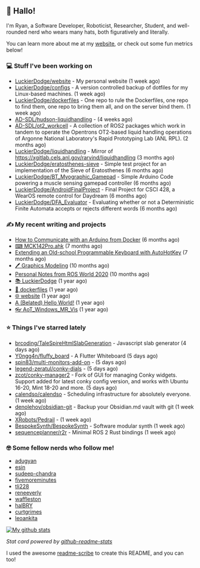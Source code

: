 ## 👋 Hallo!

I'm Ryan, a Software Developer, Roboticist, Researcher, Student, and well-rounded nerd who wears many hats, both figuratively and literally.

You can learn more about me at my [website](https://ryandlewis.dev), or check out some fun metrics below!

### 💻 Stuff I've been working on

- [LuckierDodge/website](https://github.com/LuckierDodge/website) - My personal website (1 week ago)
- [LuckierDodge/configs](https://github.com/LuckierDodge/configs) - A version controlled backup of dotfiles for my Linux-based machines. (1 week ago)
- [LuckierDodge/dockerfiles](https://github.com/LuckierDodge/dockerfiles) - One repo to rule the Dockerfiles, one repo to find them, one repo to bring them all, and on the server bind them. (1 week ago)
- [AD-SDL/hudson-liquidhandling](https://github.com/AD-SDL/hudson-liquidhandling) -  (4 weeks ago)
- [AD-SDL/ot2_workcell](https://github.com/AD-SDL/ot2_workcell) - A collection of ROS2 packages which work in tandem to operate the Opentrons OT2-based liquid handling operations of Argonne National Laboratory&#39;s Rapid Prototyping Lab (ANL RPL). (2 months ago)
- [LuckierDodge/liquidhandling](https://github.com/LuckierDodge/liquidhandling) - Mirror of https://xgitlab.cels.anl.gov/rarvind/liquidhandling (3 months ago)
- [LuckierDodge/eratosthenes-sieve](https://github.com/LuckierDodge/eratosthenes-sieve) - Simple test project for an implementation of the Sieve of Eratosthenes (6 months ago)
- [LuckierDodge/BT_Myographic_Gamepad](https://github.com/LuckierDodge/BT_Myographic_Gamepad) - Simple Arduino Code powering a muscle sensing gamepad controller (6 months ago)
- [LuckierDodge/AndroidFinalProject](https://github.com/LuckierDodge/AndroidFinalProject) - Final Project for CSCI 428, a WearOS remote control for Daydream (6 months ago)
- [LuckierDodge/DFA_Evaluator](https://github.com/LuckierDodge/DFA_Evaluator) - Evaluating whether or not a Deterministic Finite Automata accepts or rejects different words (6 months ago)

### ✍ My recent writing and projects

- [How to Communicate with an Arduino from Docker](https://ryandlewis.dev/posts/howtoarduinodocker/) (6 months ago)
- [⌨ MCK142Pro.ahk](https://ryandlewis.dev/projects/mck142pro/) (7 months ago)
- [Extending an Old-school Programmable Keyboard with AutoHotKey](https://ryandlewis.dev/posts/mck142pro/) (7 months ago)
- [🖊 Graphics Modeling](https://ryandlewis.dev/projects/graphics/) (10 months ago)
- [Personal Notes from ROS World 2020](https://ryandlewis.dev/posts/rosworld2020/) (10 months ago)
- [📚 LuckierDodge](https://ryandlewis.dev/projects/README/) (1 year ago)
- [🐋 dockerfiles](https://ryandlewis.dev/projects/dockerfiles/) (1 year ago)
- [🌐 website](https://ryandlewis.dev/projects/website/) (1 year ago)
- [A (Belated) Hello World!](https://ryandlewis.dev/posts/helloworld/) (1 year ago)
- [👓 AoT_Windows_MR_Vis](https://ryandlewis.dev/projects/aot_wmr_vis/) (1 year ago)

### ⭐ Things I've starred lately

- [brcoding/TaleSpireHtmlSlabGeneration](https://github.com/brcoding/TaleSpireHtmlSlabGeneration) - Javascript slab generator (4 days ago)
- [Y0ngg4n/fluffy_board](https://github.com/Y0ngg4n/fluffy_board) - A Flutter Whiteboard (5 days ago)
- [spin83/multi-monitors-add-on](https://github.com/spin83/multi-monitors-add-on) -  (5 days ago)
- [legend-zeratul/conky-dials](https://github.com/legend-zeratul/conky-dials) -  (5 days ago)
- [zcot/conky-manager2](https://github.com/zcot/conky-manager2) - Fork of GUI for managing Conky widgets. Support added for latest conky config version, and works with Ubuntu 16-20, Mint 18-20 and more. (5 days ago)
- [calendso/calendso](https://github.com/calendso/calendso) - Scheduling infrastructure for absolutely everyone. (1 week ago)
- [denolehov/obsidian-git](https://github.com/denolehov/obsidian-git) - Backup your Obsidian.md vault with git (1 week ago)
- [XRobots/Pedrail](https://github.com/XRobots/Pedrail) -  (1 week ago)
- [BespokeSynth/BespokeSynth](https://github.com/BespokeSynth/BespokeSynth) - Software modular synth (1 week ago)
- [sequenceplanner/r2r](https://github.com/sequenceplanner/r2r) - Minimal ROS 2 Rust bindings (1 week ago)

### 🤓 Some fellow nerds who follow me!

- [adugyan](https://github.com/adugyan)
- [esin](https://github.com/esin)
- [sudeep-chandra](https://github.com/sudeep-chandra)
- [fivemoreminutes](https://github.com/fivemoreminutes)
- [tli228](https://github.com/tli228)
- [reneeverly](https://github.com/reneeverly)
- [waffleston](https://github.com/waffleston)
- [halBRY](https://github.com/halBRY)
- [curtgrimes](https://github.com/curtgrimes)
- [leoankita](https://github.com/leoankita)

[![My github stats](https://github-readme-stats.vercel.app/api?username=luckierdodge&count_private=true&show_icons=true&theme=nord)](https://github.com/anuraghazra/github-readme-stats)

_Stat card powered by [github-readme-stats](https://github.com/anuraghazra/github-readme-stats)_

I used the awesome [readme-scribe](https://github.com/muesli/readme-scribe) to create this README, and you can too!

